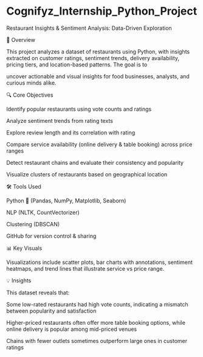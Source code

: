 # Cognifyz_Internship_Python_Project

Restaurant Insights &amp; Sentiment Analysis: Data-Driven Exploration

📌 Overview

This project analyzes a dataset of restaurants using Python, with insights extracted on customer ratings, sentiment trends, delivery availability, pricing tiers, and location-based patterns. The goal is to 

uncover actionable and visual insights for food businesses, analysts, and curious minds alike.

🔍 Core Objectives

Identify popular restaurants using vote counts and ratings

Analyze sentiment trends from rating texts

Explore review length and its correlation with rating

Compare service availability (online delivery & table booking) across price ranges

Detect restaurant chains and evaluate their consistency and popularity

Visualize clusters of restaurants based on geographical location

🛠️ Tools Used

Python 🐍 (Pandas, NumPy, Matplotlib, Seaborn)

NLP (NLTK, CountVectorizer)

Clustering (DBSCAN)

GitHub for version control & sharing

📊 Key Visuals

Visualizations include scatter plots, bar charts with annotations, sentiment heatmaps, and trend lines that illustrate service vs price range.


💡 Insights

This dataset reveals that:

Some low-rated restaurants had high vote counts, indicating a mismatch between popularity and satisfaction

Higher-priced restaurants often offer more table booking options, while online delivery is popular among mid-priced venues

Chains with fewer outlets sometimes outperform large ones in customer ratings
